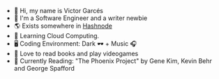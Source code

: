 - 👋 Hi, my name is Victor Garcés
- 👔 I'm a Software Engineer and a writer newbie
- 🌎 Exists somewhere in [Hashnode](https://victorgarcesg.hashnode.dev/)
- 🌱 Learning Cloud Computing.
- 🖥️ Coding Environment: Dark 🕶️ + Music 🎧
- 💞️ Love to read books and play videogames
- 📖 Currently Reading: "The Phoenix Project" by Gene Kim, Kevin Behr and George Spafford

<!---
victorgarcesg/victorgarcesg is a ✨ special ✨ repository because its `README.md` (this file) appears on your GitHub profile.
You can click the Preview link to take a look at your changes.
--->
